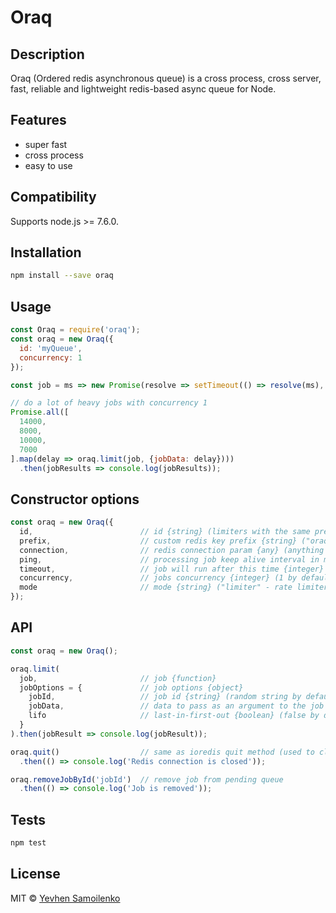 # Oraq

## Description

Oraq (Ordered redis asynchronous queue) is a cross process, cross server, fast, reliable and lightweight redis-based async queue for Node.

## Features

- super fast
- cross process
- easy to use

## Compatibility

Supports node.js >= 7.6.0.

## Installation

```bash
npm install --save oraq
```

## Usage

```js
const Oraq = require('oraq');
const oraq = new Oraq({
  id: 'myQueue',
  concurrency: 1
});

const job = ms => new Promise(resolve => setTimeout(() => resolve(ms), ms));

// do a lot of heavy jobs with concurrency 1
Promise.all([
  14000,
  8000,
  10000,
  7000
].map(delay => oraq.limit(job, {jobData: delay})))
  .then(jobResults => console.log(jobResults));
```

## Constructor options

```js
const oraq = new Oraq({
  id,                        // id {string} (limiters with the same prefix and id share their queues, "queue" by default)
  prefix,                    // custom redis key prefix {string} ("oraq" by default)
  connection,                // redis connection param {any} (anything that ioredis constructor supports)
  ping,                      // processing job keep alive interval in ms {integer} (60000 by default)
  timeout,                   // job will run after this time {integer} (in case of too long previous tasks processing, 2 * 60 * 60 * 1000 (2 hours) by default)
  concurrency,               // jobs concurrency {integer} (1 by default)
  mode                       // mode {string} ("limiter" - rate limiter (no order guarantee) or "queue" - real queue (keep order), "queue" by default)
});
```

## API

```js
const oraq = new Oraq();

oraq.limit(
  job,                       // job {function}
  jobOptions = {             // job options {object}
    jobId,                   // job id {string} (random string by default)
    jobData,                 // data to pass as an argument to the job {any}
    lifo                     // last-in-first-out {boolean} (false by default)
  }
).then(jobResult => console.log(jobResult));

oraq.quit()                  // same as ioredis quit method (used to close redis connection)
  .then(() => console.log('Redis connection is closed'));

oraq.removeJobById('jobId')  // remove job from pending queue
  .then(() => console.log('Job is removed'));
```

## Tests

```bash
npm test
```

## License

MIT © [Yevhen Samoilenko](https://github.com/deugene)
